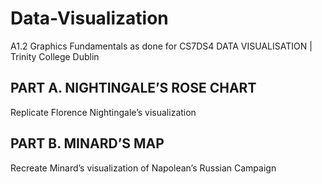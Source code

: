 # Data-Visualization
A1.2 Graphics Fundamentals as done for CS7DS4 DATA VISUALISATION | Trinity College Dublin

## PART A. NIGHTINGALE’S ROSE CHART
Replicate Florence Nightingale’s visualization

## PART B. MINARD’S MAP
Recreate Minard’s visualization of Napolean’s Russian Campaign
